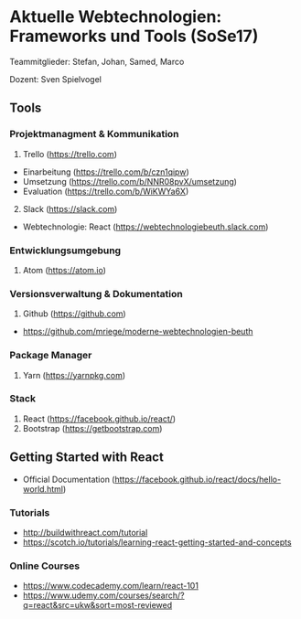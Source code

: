 # Aktuelle Webtechnologien: Frameworks und Tools (SoSe17)

Teammitglieder: Stefan, Johan, Samed, Marco 

Dozent: Sven Spielvogel

## Tools

### Projektmanagment & Kommunikation
1) Trello (https://trello.com)
* Einarbeitung (https://trello.com/b/czn1qipw)
* Umsetzung (https://trello.com/b/NNR08pvX/umsetzung)
* Evaluation (https://trello.com/b/WiKWYa6X)

2) Slack (https://slack.com)
* Webtechnologie: React (https://webtechnologiebeuth.slack.com)

### Entwicklungsumgebung
1) Atom (https://atom.io)

### Versionsverwaltung & Dokumentation
1) Github (https://github.com)
* https://github.com/mriege/moderne-webtechnologien-beuth

### Package Manager
1) Yarn (https://yarnpkg.com)

### Stack
1) React (https://facebook.github.io/react/)
2) Bootstrap (https://getbootstrap.com)

## Getting Started with React

* Official Documentation (https://facebook.github.io/react/docs/hello-world.html)

### Tutorials
* http://buildwithreact.com/tutorial
* https://scotch.io/tutorials/learning-react-getting-started-and-concepts

### Online Courses
* https://www.codecademy.com/learn/react-101
* https://www.udemy.com/courses/search/?q=react&src=ukw&sort=most-reviewed
